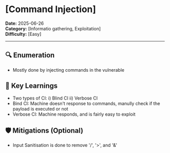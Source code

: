 # [Command Injection]

**Date:** 2025-06-26  
**Category:** [Informatio gathering, Exploitation]  
**Difficulty:** [Easy]

---

## 🔍 Enumeration

- Mostly done by injecting commands in the vulnerable  

## 🧠 Key Learnings

- Two types of CI: i) Blind CI ii) Verbose CI
- Bind CI: Machine doesn't response to commands, manully check if the payload is executed or not 
- Verbose CI: Machine responds, and is fairly easy to exploit

## 🛡️ Mitigations (Optional)

- Input Sanitisation is done to remove '/', '>', and '&'
